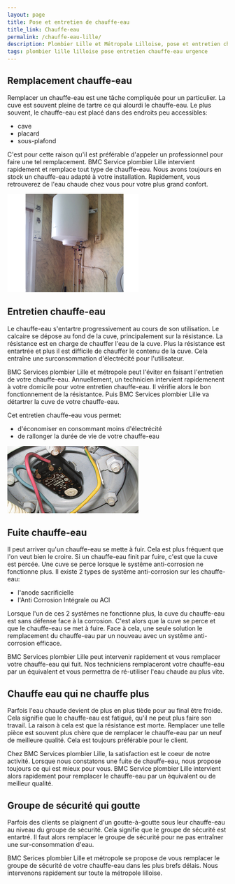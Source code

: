 ```yaml
---
layout: page
title: Pose et entretien de chauffe-eau
title_link: Chauffe-eau
permalink: /chauffe-eau-lille/
description: Plombier Lille et Métropole Lilloise, pose et entretien chauffe-eau
tags: plombier lille lilloise pose entretien chauffe-eau urgence
---
```


## Remplacement chauffe-eau

Remplacer un chauffe-eau est une tâche compliquée pour un particulier. 
La cuve est souvent pleine de tartre ce qui alourdi le chauffe-eau.
Le plus souvent, le chauffe-eau est placé dans des endroits peu accessibles:

 - cave
 - placard
 - sous-plafond

C'est pour cette raison qu'il est préférable d'appeler un professionnel pour faire une tel remplacement.
BMC Service plombier Lille intervient rapidement et remplace tout type de chauffe-eau.
Nous avons toujours en stock un chauffe-eau adapté à votre installation.
Rapidement, vous retrouverez de l'eau chaude chez vous pour votre plus grand confort.

![chauffe-eau](/images/chauffe-eau-0.jpg "chauffe-eau")

## Entretien chauffe-eau

Le chauffe-eau s'entartre progressivement au cours de son utilisation. 
Le calcaire se dépose au fond de la cuve, principalement sur la résistance.
La résistance est en charge de chauffer l'eau de la cuve.
Plus la résistance est entartrée et plus il est difficile de chauffer le contenu de la cuve.
Cela entraîne une surconsommation d'électrécité pour l'utilisateur.

BMC Services plombier Lille et métropole peut l'éviter en faisant l'entretien de votre chauffe-eau.
Annuellement, un technicien intervient rapidemenent à votre domicile pour votre entretien chauffe-eau.
Il vérifie alors le bon fonctionnement de la résistantce.
Puis BMC Services plombier Lille va détartrer la cuve de votre chauffe-eau.

Cet entretien chauffe-eau vous permet:

 - d'économiser en consommant moins d'électrécité
 - de rallonger la durée de vie de votre chauffe-eau

![chauffe-eau](/images/chauffe-eau-1.jpg "chauffe-eau")

## Fuite chauffe-eau

Il peut arriver qu'un chauffe-eau se mette à fuir. 
Cela est plus fréquent que l'on veut bien le croire.
Si un chauffe-eau finit par fuire, c'est que la cuve est percée.
Une cuve se perce lorsque le systême anti-corrosion ne fonctionne plus.
Il existe 2 types de systême anti-corrosion sur les chauffe-eau:
 - l'anode sacrificielle
 - l'Anti Corrosion Intégrale ou ACI

Lorsque l'un de ces 2 systêmes ne fonctionne plus, la cuve du chauffe-eau est sans défense face à la corrosion.
C'est alors que la cuve se perce et que le chauffe-eau se met à fuire.
Face à cela, une seule solution le remplacement du chauffe-eau par un nouveau avec un systême anti-corrosion efficace.

BMC Services plombier Lille peut intervenir rapidement et vous remplacer votre chauffe-eau qui fuit.
Nos techniciens remplaceront votre chauffe-eau par un équivalent et vous permettra de ré-utiliser l'eau chaude au plus vite.


## Chauffe eau qui ne chauffe plus

Parfois l'eau chaude devient de plus en plus tiède pour au final être froide.
Cela signifie que le chauffe-eau est fatigué, qu'il ne peut plus faire son travail.
La raison à cela est que la résistance est morte.
Remplacer une telle pièce est souvent plus chère que de remplacer le chauffe-eau par un neuf de meilleure qualité.
Cela est toujours préférable pour le client.

Chez BMC Services plombier Lille, la satisfaction est le coeur de notre activité.
Lorsque nous constatons une fuite de chauffe-eau, nous propose toujours ce qui est mieux pour vous.
BMC Service plombier Lille intervient alors rapidement pour remplacer le chauffe-eau par un èquivalent ou de meilleur qualité.

## Groupe de sécurité qui goutte

Parfois des clients se plaignent d'un goutte-à-goutte sous leur chauffe-eau au niveau du groupe de sécurité.
Cela signifie que le groupe de sécurité est entartré.
Il faut alors remplacer le groupe de sécurité pour ne pas entraîner une sur-consommation d'eau.

BMC Serices plombier Lille et métropole se propose de vous remplacer le groupe de sécurité de votre chauffe-eau dans les plus brefs délais. Nous intervenons rapidement sur toute la métropole lilloise.






 
